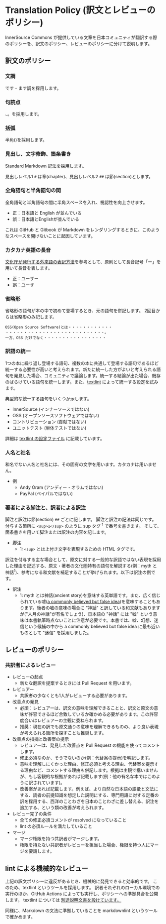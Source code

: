 # Translation Policy (訳文とレビューのポリシー)

InnerSource Commons が提供している文章を日本コミュニティが翻訳する際のポリシーを、訳文のポリシー、レビューのポリシーに分けて説明します。

## 訳文のポリシー

### 文調

です・ます調を採用します。

### 句読点

、。を採用します。

### 括弧

半角()を採用します。

### 見出し、文字修飾、箇条書き

Standard Markdown 記法を採用します。

見出しレベル1 `#` は章(chapter)、見出しレベル2 `##` は節(section)とします。

### 全角語句と半角語句の間

全角語句と半角語句の間に半角スペースを入れ、視認性を向上させます。

- 正：日本語と English が並んでいる
- 誤：日本語とEnglishが並んでいる

これは GitHub と Gitbook が Markdown をレンダリングするときに、このようなスペースを開けないことに起因しています。

### カタカナ英語の長音
[文化庁が発行する外来語の表記方法](https://www.bunka.go.jp/kokugo_nihongo/sisaku/joho/joho/kijun/naikaku/gairai/honbun06.html)を参考として、原則として長音記号「ー」を用いて長音を表します。

- 正：ユーザー
- 誤：ユーザ

### 省略形

省略形の語句が本の中で初めて登場するとき、元の語句を併記します。
2回目からは省略形のみ記します。

```
OSS(Open Source Software)とは・・・・・・・・・・・・
・・・・・・・・・・・・・・・・・・・・・・・・・・・。
一方、OSS だけでなく・・・・・・・・・・・・・・・・・
```

### 訳語の統一

1つの本に繰り返し登場する語句、複数の本に共通して登場する語句であるほど統一する必要性が高いと考えられます。新たに統一した方がよいと考えられる語句を発見した場合、コミュニティで議論します。統一する結論が出た場合、既存のばらけている語句を統一します。また、[textlint](textlint/README.md) によって統一する設定を試みます。

典型的な統一する語句をいくつか示します。
- InnerSource (インナーソースではない)
- OSS (オープンソースソフトウェアではない)
- コントリビューション (貢献ではない)
- ユニットテスト (単体テストではない)

詳細は [textlint の設定ファイル](textlint/rules.yml) に記載しています。

### 人名と社名

和名でない人名と社名には、その固有の文字を用います。カタカナは用いません。

- 例
	- Andy Oram (アンディー・オラムではない)
	- PayPal (ペイパルではない)

### 著者による脚注と、訳者による訳注

脚注と訳注は節(section) `##` ごとに記します。
脚注と訳注の記法は同じです。
付与する箇所に `<sup>1</sup>` のように sup タグ <sup>1</sup> で番号を書きます。
そして、箇条書きを用いて脚注または訳注の内容を記します。

- 脚注
	- 1: `<sup>` とは上付き文字を表現するための HTML タグです。

訳注を付与する主な場合として、原文に対する一般的な訳語ではない表現を採用した理由を記述する、原文・著者の文化圏特有の語句を解説する(例：myth と神話<sup>1</sup>)、参考になる和文献を補足することが挙げられます。以下は訳注の例です。

- 訳注
	- 1: myth とは神話(ancient story)を意味する英単語です。また、広く信じられている嘘([a commonly believed but false idea](https://dictionary.cambridge.org/dictionary/english/myth))を意味することもあります。後者の嘘の意味の場合に "神話" と訳している和文献もありますが("人月の神話"が有名でしょう)、日本語の "神話" には "嘘" という意味は本書執筆時点ないことに注意が必要です。本書では、嘘、幻想、迷信という候補の中から a commonly believed but false idea に最も近いものとして "迷信" を採用しました。

## レビューのポリシー

### 共訳者によるレビュー

- レビューの起点
	- 新たな翻訳を提案するときには Pull Request を用います。
- レビュアー
	- 共訳者の少なくとも1人がレビューする必要があります。
- 改善点の発見
	- 必須：レビュアーは、訳文の意味を理解できることと、訳文と原文の意味が許容できるほど合致しているか確かめる必要があります。この許容度合いはレビュアーの主観に委ねられます。
	- 推奨：現在の訳でも原文通りの意味を理解できるものの、より良い表現が考えられる箇所を探すことも推奨します。
- 改善点の指摘と改善案の提示
	- レビュアーは、発見した改善点を Pull Request の機能を使ってコメントします。
	- 修正必須なのか、そうでないのか(例：代替案の提示)を明記します。
	- 意味を理解しにくかった理由、修正必須と考える理由、代替案を提示する理由など、コメントする理由も併記します。根拠は主観で構いませんが、もし客観的な根拠があれば記載します(例：他の有名な本ではこのように訳されています)。
	- 改善案があれば記載します。例えば、より自然な日本語の語彙と文法にする、読者の前提知識を想定した説明にする、専門用語に対する定番の訳を採用する、西洋のことわざを日本のことわざに差し替える、訳注を追加する、という類の改善が考えられます。
- レビュー完了の条件
	- 全ての修正必須コメントが resolved になっていること
	- lint の必須ルールを満たしていること
- マージ
	- マージ権限を持つ共訳者がマージします。
	- 権限を持たない共訳者がレビューを担当した場合、権限を持つ人にマージを要請します。

## lint による機械的なレビュー

上記の訳文ポリシーに違反があるとき、機械的に発見できると効率的です。
このため、textlint というツールを採用します。
訳者それぞれのローカル環境での実行のほか、GitHub Actions によっても実行し、ポリシーへの準拠具合を公開します。
textlint については [別途説明文書を設けています。](textlint/README.md)

同様に、Markdown の文法に準拠していることを markdownlint というツールで確かめます。
